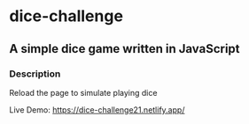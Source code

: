 # dice-challenge

## A simple dice game written in JavaScript

### Description
Reload the page to simulate playing dice

Live Demo: https://dice-challenge21.netlify.app/

